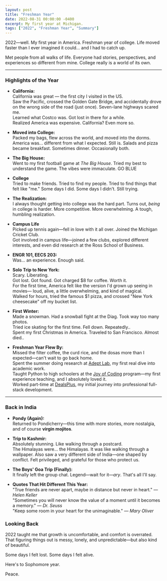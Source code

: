 ```yaml
---
layout: post
title: "Freshman Year"
date: 2022-08-31 00:00:00 -0400
excerpt: My first year at Michigan.
tags: ["2022", "Freshman Year", "Summary"]
---
```


2022—well. My first year in America. Freshman year of college. Life moved faster than I ever imagined it could... and I had to catch up.

Met people from all walks of life. Everyone had stories, perspectives, and experiences so different from mine. College really is a world of its own.

---

### Highlights of the Year

- **California:**  
  California was great — the first city I visited in the US.  
  Saw the Pacific, crossed the Golden Gate Bridge, and accidentally drove on the wrong side of the road (just once).
  Seven-lane highways scared me.  
  Learned what Costco was. Got lost in there for a while.  
  Realized America was expensive. California? Even more so.

- **Moved into College:**  
   Packed my bags, flew across the world, and moved into the dorms. America was... different from what I expected. Still is.
   Salads and pizza became breakfast. Sometimes dinner. Occasionally both.

- **The Big House:**  
  Went to my first football game at *The Big House*. Tried my best to understand the game. The vibes were immaculate.
  GO BLUE

- **College**   
  Tried to make friends. Tried to find my people. Tried to find things that felt like "me." Some days I did. Some days I didn't. Still trying.

- **The Realization:**  
  I always thought getting into college was the hard part. Turns out, *being* in college is harder. More competitive. More overwhelming. A tough, humbling realization.

- **Campus Life**  
   Picked up tennis again—fell in love with it all over. Joined the Michigan Cricket Club.    
   Got involved in campus life—joined a few clubs, explored different interests, and even did research at the Ross School of Business. 

- **ENGR 101, EECS 203:**  
  Was... an experience. Enough said.

- **Solo Trip to New York:**  
   Scary. Liberating.   
   Got lost. Got found. Got charged $8 for coffee. Worth it.  
   For the first time, America felt like the version I'd grown up seeing in movies— loud, alive, a little overwhelming, and kind of magical.    
   Walked for hours, tried the famous $1 pizza, and crossed "New York cheesecake" off my bucket list.   

- **First Winter:**  
   Made a snowman. Had a snowball fight at the Diag. Took way too many photos.  
   Tried ice skating for the first time. Fell down. Repeatedly..  
   Spent my first Christmas in America. Traveled to San Francisco. Almost died..  

- **Freshman Year Flew By:**  
  Missed the filter coffee, the curd rice, and the dosas more than I expected—can't wait to go back home.  
  Spent the summer doing research at [Adept Lab](https://porvesh.github.io/experience/), my first real dive into academic work.  
  Taught Python to high schoolers at the [Joy of Coding](https://joyofcoding.eecs.umich.edu/) program—my first experience teaching, and I absolutely loved it.   
  Worked part-time at [DealsPlus](https://porvesh.github.io/experience/), my initial journey into professional full-stack development.


---

### Back in India

- **Pondy (Again):**  
  Returned to Pondicherry—this time with more stories, more nostalgia, and of course **virgin mojitos**.

- **Trip to Kashmir:**  
   Absolutely stunning. Like walking through a postcard.  
   The Himalayas were... the Himalayas. It was like walking through a wallpaper. 
   Also saw a very different side of India—one shaped by conflict. Felt privileged, and grateful for those who protect us.

- **The Boys' Goa Trip (Finally):**  
  It finally left the group chat. Legend—wait for it—*ary*. That's all I'll say.

- **Quotes That Hit Different This Year:**  
    "True friends are never apart, maybe in distance but never in heart." — *Helen Keller*  
    "Sometimes you will never know the value of a moment until it becomes a memory." — *Dr. Seuss*  
    "Keep some room in your heart for the unimaginable." — *Mary Oliver*


### Looking Back

2022 taught me that growth is uncomfortable, and comfort is overrated. That figuring things out is messy, lonely, and unpredictable—but also kind of beautiful.

Some days I felt lost. Some days I felt alive. 

Here's to Sophomore year. 

Peace.
